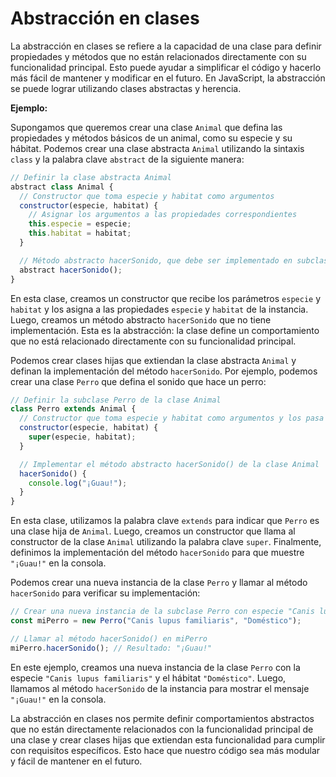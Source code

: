 # Abstracción en clases

La abstracción en clases se refiere a la capacidad de una clase para definir propiedades y métodos que no están relacionados directamente con su funcionalidad principal. Esto puede ayudar a simplificar el código y hacerlo más fácil de mantener y modificar en el futuro. En JavaScript, la abstracción se puede lograr utilizando clases abstractas y herencia.

**Ejemplo:**

Supongamos que queremos crear una clase `Animal` que defina las propiedades y métodos básicos de un animal, como su especie y su hábitat. Podemos crear una clase abstracta `Animal` utilizando la sintaxis `class` y la palabra clave `abstract` de la siguiente manera:

```javascript
// Definir la clase abstracta Animal
abstract class Animal {
  // Constructor que toma especie y habitat como argumentos
  constructor(especie, habitat) {
    // Asignar los argumentos a las propiedades correspondientes
    this.especie = especie;
    this.habitat = habitat;
  }

  // Método abstracto hacerSonido, que debe ser implementado en subclases de Animal
  abstract hacerSonido();
}
```

En esta clase, creamos un constructor que recibe los parámetros `especie` y `habitat` y los asigna a las propiedades `especie` y `habitat` de la instancia. Luego, creamos un método abstracto `hacerSonido` que no tiene implementación. Esta es la abstracción: la clase define un comportamiento que no está relacionado directamente con su funcionalidad principal.

Podemos crear clases hijas que extiendan la clase abstracta `Animal` y definan la implementación del método `hacerSonido`. Por ejemplo, podemos crear una clase `Perro` que defina el sonido que hace un perro:

```javascript
// Definir la subclase Perro de la clase Animal
class Perro extends Animal {
  // Constructor que toma especie y habitat como argumentos y los pasa a super()
  constructor(especie, habitat) {
    super(especie, habitat);
  }

  // Implementar el método abstracto hacerSonido() de la clase Animal
  hacerSonido() {
    console.log("¡Guau!");
  }
}
```

En esta clase, utilizamos la palabra clave `extends` para indicar que `Perro` es una clase hija de `Animal`. Luego, creamos un constructor que llama al constructor de la clase `Animal` utilizando la palabra clave `super`. Finalmente, definimos la implementación del método `hacerSonido` para que muestre `"¡Guau!"` en la consola.

Podemos crear una nueva instancia de la clase `Perro` y llamar al método `hacerSonido` para verificar su implementación:

```javascript
// Crear una nueva instancia de la subclase Perro con especie "Canis lupus familiaris" y hábitat "Doméstico"
const miPerro = new Perro("Canis lupus familiaris", "Doméstico");

// Llamar al método hacerSonido() en miPerro
miPerro.hacerSonido(); // Resultado: "¡Guau!"
```

En este ejemplo, creamos una nueva instancia de la clase `Perro` con la especie `"Canis lupus familiaris"` y el hábitat `"Doméstico"`. Luego, llamamos al método `hacerSonido` de la instancia para mostrar el mensaje `"¡Guau!"` en la consola.

La abstracción en clases nos permite definir comportamientos abstractos que no están directamente relacionados con la funcionalidad principal de una clase y crear clases hijas que extiendan esta funcionalidad para cumplir con requisitos específicos. Esto hace que nuestro código sea más modular y fácil de mantener en el futuro.
